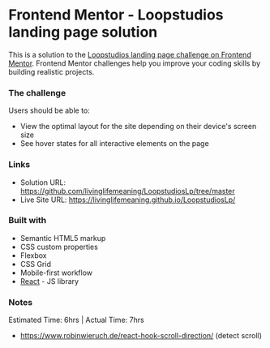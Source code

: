# Frontend Mentor - Loopstudios landing page solution

This is a solution to the [Loopstudios landing page challenge on Frontend Mentor](https://www.frontendmentor.io/challenges/loopstudios-landing-page-N88J5Onjw). Frontend Mentor challenges help you improve your coding skills by building realistic projects. 

### The challenge

Users should be able to:

- View the optimal layout for the site depending on their device's screen size
- See hover states for all interactive elements on the page


### Links

- Solution URL: https://github.com/livinglifemeaning/LoopstudiosLp/tree/master
- Live Site URL: https://livinglifemeaning.github.io/LoopstudiosLp/


### Built with

- Semantic HTML5 markup
- CSS custom properties
- Flexbox
- CSS Grid
- Mobile-first workflow
- [React](https://reactjs.org/) - JS library


### Notes
Estimated Time: 6hrs | Actual Time: 7hrs

- https://www.robinwieruch.de/react-hook-scroll-direction/ (detect scroll)
